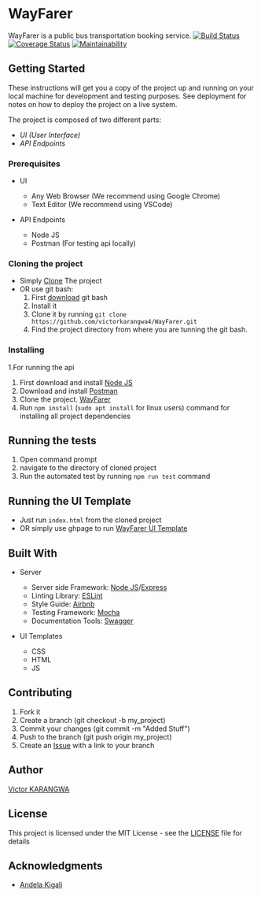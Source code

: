 # WayFarer
WayFarer is a public bus transportation booking service. [![Build Status](https://travis-ci.org/victorkarangwa4/WayFarer.svg?branch=develop)](https://travis-ci.org/victorkarangwa4/WayFarer)  [![Coverage Status](https://coveralls.io/repos/github/victorkarangwa4/WayFarer/badge.svg?branch=develop)](https://coveralls.io/github/victorkarangwa4/WayFarer?branch=develop)  [![Maintainability](https://api.codeclimate.com/v2/badges/5ef1f4a2cc38970d6496/maintainability)](https://codeclimate.com/github/victorkarangwa4/WayFarer/maintainability)


## Getting Started

These instructions will get you a copy of the project up and running on your local machine for development and testing purposes. See deployment for notes on how to deploy the project on a live system.

The project is composed of two different parts:
- *UI (User Interface)*
- *API Endpoints*  

### Prerequisites

* UI 
   * Any Web Browser (We recommend using Google Chrome)
   * Text Editor (We recommend using VSCode)

* API Endpoints
   * Node JS
   * Postman (For testing api locally)
  
### Cloning the project

* Simply [Clone](https://github.com/victorkarangwa4/WayFarer/archive/develop.zip) The project
* OR use git bash:
   1. First [download](https://git-scm.com/downloads) git bash
   2. Install it
   3. Clone it by running `git clone https://github.com/victorkarangwa4/WayFarer.git`
   4. Find the project directory from where you are tunning the git bash.

### Installing

1.For running the api

   1. First download and install [Node JS](https://nodejs.org/en/download/)
   2. Download and install [Postman](https://www.getpostman.com/downloads/)
   3. Clone the project. [WayFarer](https://github.com/victorkarangwa4/WayFarer/tree/develop)
   4. Run `npm install` (`sudo apt install` for linux users) command for installing all project dependencies

## Running the tests

  1. Open command prompt
  2. navigate to the directory of cloned project
  3. Run the automated test by running `npm run test` command
   
## Running the UI Template

  - Just run `index.html` from the cloned project
  - OR simply use ghpage to run [WayFarer UI Template](https://victorkarangwa4.github.io/WayFarer/UI/)
 

## Built With
* Server
   * Server side Framework: [Node JS](https://nodejs.org/)/[Express](https://expressjs.com/)
   * Linting Library: [ESLint](https://eslint.org)
   * Style Guide: [Airbnb](https://github.com/airbnb/javascript)
   * Testing Framework: [Mocha](https://mochajs.org/)
   * Documentation Tools: [Swagger](https://swagger.io/tools/swagger-ui/)

* UI Templates
   * CSS 
   * HTML
   * JS


## Contributing
   1. Fork it
   2. Create a branch (git checkout -b my_project)
   3. Commit your changes (git commit -m "Added Stuff")
   4. Push to the branch (git push origin my_project)
   5. Create an [Issue](https://github.com/victorkarangwa4/WayFarer/issues) with a link to your branch


## Author

[Victor KARANGWA](https://github.com/victorkarangwa4/)

## License

This project is licensed under the MIT License - see the [LICENSE](LICENCE.md) file for details

## Acknowledgments

* [Andela Kigali](https://andela.com/)
